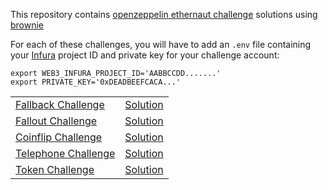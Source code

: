 This repository contains [openzeppelin ethernaut challenge](https://ethernaut.openzeppelin.com/) solutions using [brownie](https://eth-brownie.readthedocs.io)

For each of these challenges, you will have to add an `.env` file containing your [Infura](https://infura.io/) project ID and private key for your challenge account:
```shell
export WEB3_INFURA_PROJECT_ID='AABBCCDD.......'
export PRIVATE_KEY='0xDEADBEEFCACA...'
```

|   |   |
|---|---|
| [Fallback Challenge](https://ethernaut.openzeppelin.com/level/0x9CB391dbcD447E645D6Cb55dE6ca23164130D008) | [Solution](01-fallback/fallback/README-fr.md)|
| [Fallout Challenge](https://ethernaut.openzeppelin.com/level/0x5732B2F88cbd19B6f01E3a96e9f0D90B917281E5) | [Solution](02-fallout/fallout/README-fr.md) |
| [Coinflip Challenge](https://ethernaut.openzeppelin.com/level/0x4dF32584890A0026e56f7535d0f2C6486753624f) | [Solution](03-coinflip/coinflip/README-fr.md) |
| [Telephone Challenge](https://ethernaut.openzeppelin.com/level/0x0b6F6CE4BCfB70525A31454292017F640C10c768) | [Solution](04-telephone/telephone/README-fr.md) |
| [Token Challenge](https://ethernaut.openzeppelin.com/level/0x63bE8347A617476CA461649897238A31835a32CE) | [Solution](05-token/token/README-fr.md) |



